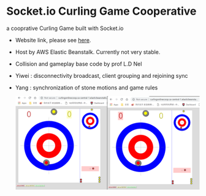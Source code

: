 # Socket.io Curling Game Cooperative
a cooprative Curling Game built with Socket.io

* Website link, please see [here](http://curlingonlinecoop.ca-central-1.elasticbeanstalk.com/). 
* Host by AWS Elastic Beanstalk. Currently not very stable.
  
* Collision and gameplay base code by prof L.D Nel
* Yiwei : disconnectivity broadcast, client grouping and rejoining sync
* Yang : synchronization of stone motions and game rules

  ![The link](https://github.com/zywkloo/Socket.io-Curling-Game-Coop/raw/master/ScreenShot.png)
